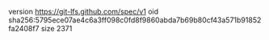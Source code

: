 version https://git-lfs.github.com/spec/v1
oid sha256:5795ece07ae4c6a3ff098c0fd8f9860abda7b69b80cf43a571b91852fa2408f7
size 2371
